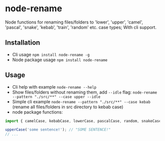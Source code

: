 # node-rename

Node functions for renaming files/folders to 'lower', 'upper', 'camel', 'pascal', 'snake', 'kebab', 'train', 'random' etc. case types; With cli support.

## Installation

-   Cli usage `npm install node-rename -g`
-   Node package usage `npm install node-rename`

## Usage

-   Cli help with example `node-rename --help`
-   Show files/folders without renaming them, add `--idle` flag: `node-rename --pattern "./src/**" --case upper --idle`
-   Simple cli example `node-rename --pattern "./src/**" --case kebab` (rename all files/folders in src directory to kebab case)
-   node package functions:

```typescript
import { camelCase, kebabCase, lowerCase, pascalCase, random, snakeCase, trainCase, upperCase } from './rename';

upperCase('some sentence!'); // "SOME SENTENCE!"
// ...
```
